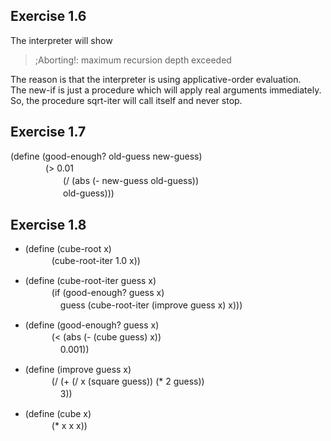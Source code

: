 ## Exercise 1.6
The interpreter will show 

> ;Aborting!: maximum recursion depth exceeded   

The reason is that the interpreter is using applicative-order evaluation.   
The new-if is just a procedure which will apply real arguments immediately.  
So, the procedure sqrt-iter will call itself and never stop.

## Exercise 1.7
(define (good-enough? old-guess new-guess)  
　　　　(> 0.01  
　　　　　　(/ (abs (- new-guess old-guess))  
　　　　　　old-guess)))

## Exercise 1.8
- (define (cube-root x)  
　　　(cube-root-iter 1.0 x))  

- (define (cube-root-iter guess x)    
　　　(if (good-enough? guess x)   
　　　　guess (cube-root-iter (improve guess x) x)))  

- (define (good-enough? guess x)  
　　　(< (abs (- (cube guess) x))  
　　　　0.001))  

- (define (improve guess x)  
　　　(/ (+ (/ x (square guess)) (* 2 guess))  
　　　　3))  
      
- (define (cube x)  
　　　(* x x x))

